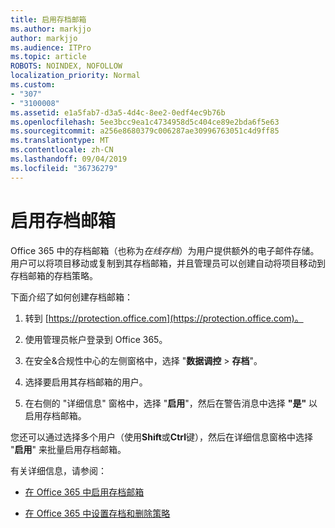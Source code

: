 ```yaml
---
title: 启用存档邮箱
ms.author: markjjo
author: markjjo
ms.audience: ITPro
ms.topic: article
ROBOTS: NOINDEX, NOFOLLOW
localization_priority: Normal
ms.custom:
- "307"
- "3100008"
ms.assetid: e1a5fab7-d3a5-4d4c-8ee2-0edf4ec9b76b
ms.openlocfilehash: 5ee3bcc9ea1c4734958d5c404ce89e2bda6f5e63
ms.sourcegitcommit: a256e8680379c006287ae30996763051c4d9ff85
ms.translationtype: MT
ms.contentlocale: zh-CN
ms.lasthandoff: 09/04/2019
ms.locfileid: "36736279"
---
```

# <a name="enable-an-archive-mailbox"></a>启用存档邮箱

Office 365 中的存档邮箱（也称为*在线存档*）为用户提供额外的电子邮件存储。 用户可以将项目移动或复制到其存档邮箱，并且管理员可以创建自动将项目移动到存档邮箱的存档策略。
  
下面介绍了如何创建存档邮箱：
  
1. 转到 [https://protection.office.com](https://protection.office.com)。

2. 使用管理员帐户登录到 Office 365。

3. 在安全&amp;合规性中心的左侧窗格中，选择 "**数据调控** \> **存档**"。

4. 选择要启用其存档邮箱的用户。

5. 在右侧的 "详细信息" 窗格中，选择 "**启用**"，然后在警告消息中选择 **"是"** 以启用存档邮箱。

您还可以通过选择多个用户（使用**Shift**或**Ctrl**键），然后在详细信息窗格中选择 "**启用**" 来批量启用存档邮箱。
  
有关详细信息，请参阅：
  
- [在 Office 365 中启用存档邮箱](https://docs.microsoft.com/office365/securitycompliance/enable-archive-mailboxes)

- [在 Office 365 中设置存档和删除策略](https://docs.microsoft.com//office365/securitycompliance/set-up-an-archive-and-deletion-policy-for-mailboxes)
